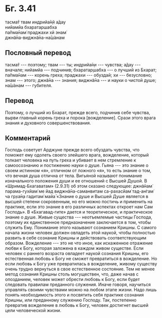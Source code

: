# Бг. 3.41
тасма̄т твам индрийа̄н̣й а̄дау<br/>
нийамйа бхаратаршабха<br/>
па̄пма̄нам̇ праджахи хй энам̇<br/>
джн̃а̄на-виджн̃а̄на-на̄ш́анам
## Пословный перевод

тасма̄т --- поэтому; твам --- ты; индрийа̄н̣и --- чувства; а̄дау ---
вначале; нийамйа --- подчинив; бхаратар̣шабха --- о лучший из Бхарат;
па̄пма̄нам --- корень греха; праджахи --- обуздай; хи --- безусловно; энам
--- этого; джн̃а̄на --- знания; виджн̃а̄на --- и науки о чистой душе;
на̄ш́анам --- губителя.

## Перевод

Поэтому, о лучший из Бхарат, прежде всего, подчинив себе чувства, вырви
главный корень греха и порока \[вожделение\]. Срази этого врага знания и
духовного совершенствования.

## Комментарий

Господь советует Арджуне прежде всего обуздать чувства, что поможет ему
одолеть своего злейшего врага, вожделение, который толкает человека на
путь греха и убивает в нем стремление к самоосознанию и постижению науки
о душе. Гьяна --- это знание о своем истинном «я», отличном от ложного
«я», то есть знание о том, что вечная душа отлична от тела. Вигьяной
называют понимание изначального положения души и ее отношений с Высшей
Душой. В «Шримад-Бхагаватам» (2.9.31) об этом сказано следующее: джн̃а̄нам̇
парама-гухйам̇ ме йад виджн̃а̄на-саманвитам са-рахасйам̇ тад-ан̇гам̇ ча гр̣ха̄н̣а
гадитам̇ майа̄ «Знание о душе и Высшей Душе является в высшей степени
сокровенным, но его можно постичь и применить на практике, если это
знание в его различных аспектах откроет нам Сам Господь». В
«Бхагавад-гите» дается и теоретическое, и практическое знание о душе.
Живые существа --- неотъемлемые частицы Господа, поэтому их единственное
предназначение заключается в том, чтобы служить Ему. Понимание этого
называют сознанием Кришны. С самого начала жизни человек должен овладеть
этой наукой, чтобы полностью развить в себе сознание Кришны и
действовать соответствующим образом. Вожделение --- это не что иное, как
искаженное отражение любви к Богу, которая заложена в каждом живом
существе. Если человек с раннего возраста овладеет наукой сознания
Кришны, его естественная любовь к Богу не сможет превратиться в
вожделение. Но если любовь к Богу уже превратилась в вожделение, живому
существу очень трудно вернуться в свое естественное состояние. Тем не
менее метод сознания Кришны столь могуществен, что, даже начав с
опозданием, человек может обрести любовь к Богу, если будет следовать
правилам преданного служения. Иначе говоря, научиться управлять своими
чувствами можно на любом этапе жизни. Надо лишь понять необходимость
этого и посвятить себя практике сознания Кришны, или преданному служению
Господу. Так, постепенно превратив вожделение в любовь к Богу, человек
достигнет высшей цели человеческой жизни.
